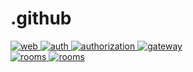 # .github
<svg fill="none" viewBox="0 0 300 120" width="300" height="120" xmlns="http://www.w3.org/2000/svg" >
<foreignObject width="100%" height="100%">
		<div xmlns="http://www.w3.org/1999/xhtml">
       <div>
          <a href="https://github.com/Mindspace-Fontys/mindspacesactions/workflows/web.yml">
            <img src="https://github.com/Mindspace-Fontys/mindspaces/actions/workflows/web.yml/badge.svg" alt="web" style="max-width: 100%;">
          </a>
           <a href="https://github.com/Mindspace-Fontys/mindspaces/actions/workflows/auth.yaml">
            <img src="https://github.com/Mindspace-Fontys/mindspaces/actions/workflows/auth.yaml/badge.svg" alt="auth" style="max-width: 100%;">
          </a>
           <a href="https://github.com/Mindspace-Fontys/mindspaces/actions/workflows/authorization.yaml">
            <img src="https://github.com/Mindspace-Fontys/mindspaces/actions/workflows/authorization.yaml/badge.svg" alt="authorization" style="max-width: 100%;">
          </a>
           <a href="https://github.com/Mindspace-Fontys/mindspaces/actions/workflows/gateway.yaml">
            <img src="https://github.com/Mindspace-Fontys/mindspaces/actions/workflows/gateway.yaml/badge.svg" alt="gateway" style="max-width: 100%;">
          </a>
           <a href="https://github.com/Mindspace-Fontys/mindspaces/actions/workflows/rooms.yaml">
            <img src="https://github.com/Mindspace-Fontys/mindspaces/actions/workflows/rooms.yaml/badge.svg" alt="rooms" style="max-width: 100%;">
          </a>
          <a href="https://github.com/Mindspace-Fontys/mindspaces/actions/workflows/reservation.yaml">
            <img src="https://github.com/Mindspace-Fontys/mindspaces/actions/workflows/reservation.yaml/badge.svg" alt="rooms" style="max-width: 100%;">
          </a>
       </div>
	</foreignObject>
</svg>
